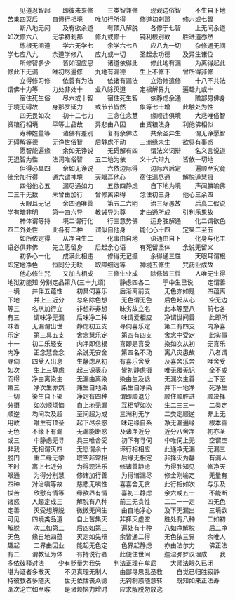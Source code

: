 <!-- { "loadSidebar": true } -->
　　见道忍智起　　即彼未来修
　　三类智兼修　　现观边俗智
　　不生自下地　　苦集四灭后
　　自谛行相境　　唯加行所得
　　修道初刹那　　修六或七智
　　断八地无间　　及有欲余道
　　有顶八解脱　　各修于七智
　　上无间余道　　如次修六八
　　无学初刹那　　修九或修十
　　钝利根别故　　胜进道亦然
　　练根无间道　　学六无学七
　　余学六七八　　应八九一切
　　杂修通无间　　学七应八九
　　余道学修八　　应九或一切
　　圣起余功德　　及异生诸位
　　所修智多少　　皆如理应思
　　诸道依得此　　修此地有漏
　　为离得起此　　修此下无漏
　　唯初尽遍修　　九地有漏德
　　生上不修下　　曾所得非修
　　立得修习修　　依善有为法
　　依诸有漏法　　立治修遣修
　　十八不共法　　谓佛十力等
　　力处非处十　　业八除灭道
　　定根解界九　　遍趣九或十
　　宿住死生俗　　尽六或十智
　　宿住死生智　　依静虑余通
　　赡部男佛身　　于境无碍故
　　身那罗延力　　或节节皆然
　　象等七十增　　此触处为性
　　四无畏如次　　初十二七力
　　三念住念慧　　缘顺违俱境
　　大悲唯俗智　　资粮行相境
　　平等上品故　　异悲由八因
　　由资粮法身　　利他佛相似
　　寿种姓量等　　诸佛有差别
　　复有余佛法　　共余圣异生
　　谓无诤愿智　　无碍解等德
　　无诤世俗智　　后静虑不动
　　三洲缘未生　　欲界有事惑
　　愿智能遍缘　　余如无诤说
　　无碍解有四　　谓法义词辩
　　名义言说道　　无退智为性
　　法词唯俗智　　五二地为依
　　义十六辩九　　皆依一切地
　　但得必具四　　余如无诤说
　　六依边际得　　边际六后定
　　遍顺至究竟　　佛余加行得
　　通六谓神境　　天眼耳他心
　　宿住漏尽通　　解脱道慧摄
　　四俗他心五　　漏尽通如力
　　五依四静虑　　自下地为境
　　声闻麟喻佛　　二三千无数
　　未曾由加行　　曾修离染得
　　念住初三身　　他心三余四
　　天眼耳无记　　余四通唯善
　　第五二六明　　治三际愚故
　　后真二假说　　学有暗非明
　　第一四六导　　教诫导为尊
　　定由通所成　　引利乐果故
　　神体谓等持　　境二谓行化
　　行三意势佛　　运身胜解通
　　化二谓欲色　　四二外处性
　　此各有二种　　谓似自他身
　　能化心十四　　定果二至五
　　如所依定得　　从净自生二
　　化事由自地　　语通由自下
　　化身与化主　　语必俱非佛
　　先立愿留身　　后起余心语
　　有死留坚体　　余说无留义
　　初多心一化　　成满此相违
　　修得无记摄　　余得通三性
　　天眼耳谓根　　即定地净色
　　恒同分无缺　　取障细远等
　　神境五修生　　咒药业成故
　　他心修生咒　　又加占相成
　　三修生业成　　除修皆三性
　　人唯无生得　　地狱初能知
分别定品第八(三十九颂)
　　静虑四各二　　于中生已说
　　定谓善一境　　并伴五蕴性
　　初具伺喜乐　　后渐离前支
　　无色亦如是　　四蕴离下地
　　并上三近分　　总名除色想
　　无色谓无色　　后色起从心
　　空无边等三　　名从加行立
　　非想非非想　　昧劣故立名
　　此本等至八　　前七各有三
　　谓味净无漏　　后味净二种
　　味谓爱相应　　净谓世间善
　　此即所味着　　无漏谓出世
　　静虑初五支　　寻伺喜乐定
　　第二有四支　　内净喜乐定
　　第三具五支　　舍念慧乐定
　　第四有四支　　舍念中受定
　　此实事十一　　初二乐轻安
　　内净即信根　　喜即是喜受
　　染如次从初　　无喜乐内净
　　正念慧舍念　　余说无安舍
　　第四名不动　　离八灾患故
　　八者谓寻伺　　四受入出息
　　生静虑从初　　有喜乐舍受
　　及喜舍乐舍　　唯舍受如次
　　生上三静虑　　起三识表心
　　皆初静虑摄　　唯无覆无记
　　全不成而得　　净由离染生
　　无漏由离染　　染由生及退
　　无漏次生善　　上下至第三
　　净次生亦然　　兼生自地染
　　染生自净染　　并下一地净
　　死净生一切　　染生自下染
　　净定有四种　　谓即顺退分
　　顺住顺胜进　　顺决择分摄
　　如次顺烦恼　　自上地无漏
　　互相望如次　　生二三三一
　　二类定顺逆　　均间次及超
　　至间超为成　　三洲利无学
　　二类定顺逆　　非上无用故
　　唯生有顶圣　　起下尽余惑
　　味定缘自系　　净无漏遍缘
　　根本善无色　　不缘下有漏
　　无漏能断惑　　及诸净近分
　　近分八舍净　　初亦圣或三
　　中静虑无寻　　具三唯舍受
　　初下有寻伺　　中唯伺上无
　　空谓空非我　　无相谓灭四
　　无愿谓余十　　谛行相相应
　　此通净无漏　　无漏三脱门
　　重二缘无学　　取空非常相
　　后缘无相定　　非择灭为静
　　有漏人不时　　离上七近分
　　为得现法乐　　修诸善静虑
　　为得胜知见　　修净天眼通
　　为得分别慧　　修诸加行善
　　为得诸漏尽　　修金刚喻定
　　无量有四种　　对治嗔等故
　　慈悲无嗔性　　喜喜舍无贪
　　此行相如次　　与乐及拔苦
　　欣慰有情等　　缘欲界有情
　　喜初二静虑　　余六或五十
　　不能断诸惑　　人起定成三
　　解脱有八种　　前三无贪性
　　二二一一定　　四无色定善
　　灭受想解脱　　微微无间生
　　由自地净心　　及下无漏出
　　三境欲可见　　四境类品道
　　自上苦集灭　　非择灭虚空
　　胜处有八种　　二如初解脱
　　次二如第二　　后四如第三
　　遍处有十种　　八如净解脱
　　后二净无色　　缘自地四蕴
　　灭定如先辩　　余皆通二得
　　无色依三界　　余唯人趣起
　　二界由因业　　能起无色定
　　色界起静虑　　亦由法尔力
　　佛正法有二　　谓教证为体
　　有持说行者　　此便住世间
　　迦湿弥罗议理成　　我多依彼释对法
　　少有贬量为我失　　判法正理在牟尼
　　大师法眼久已闭　　堪为证者多散灭
　　不见真理无制人　　由鄙寻思乱圣教
　　自觉已归胜寂静　　持彼教者多随灭
　　世无依怙丧众德　　无钩制惑随意转
　　既知如来正法寿　　渐次沦亡如至喉
　　是诸烦恼力增时　　应求解脱勿放逸


